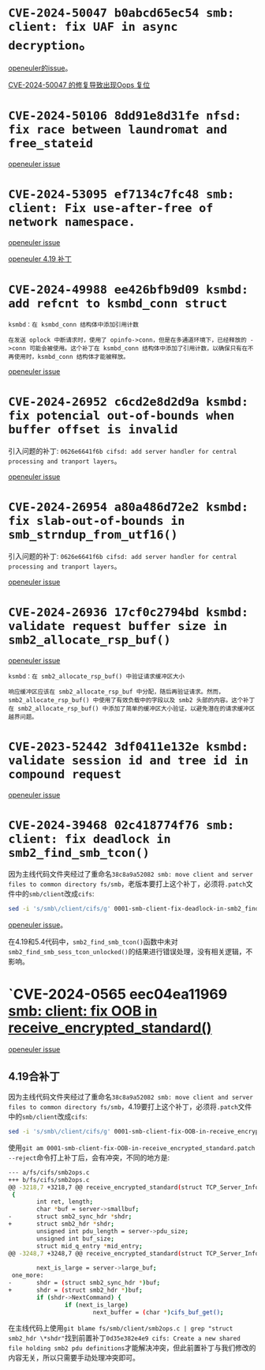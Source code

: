 # `CVE-2024-50047 b0abcd65ec54 smb: client: fix UAF in async decryption`。

[openeuler的issue](https://gitee.com/src-openeuler/kernel/issues/IAYRE5)。

[CVE-2024-50047 的修复导致出现Oops 复位](https://gitee.com/openeuler/kernel/issues/IBC88Z?skip_mobile=true)

# `CVE-2024-50106 8dd91e8d31fe nfsd: fix race between laundromat and free_stateid`

[openeuler issue](https://gitee.com/src-openeuler/kernel/issues/IB2BX2)

# `CVE-2024-53095 ef7134c7fc48 smb: client: Fix use-after-free of network namespace.`

[openeuler issue](https://gitee.com/src-openeuler/kernel/issues/IB67YB)

[openeuler 4.19 补丁](https://gitee.com/openeuler/kernel/pulls/14249)

# `CVE-2024-49988 ee426bfb9d09 ksmbd: add refcnt to ksmbd_conn struct`

```
ksmbd：在 ksmbd_conn 结构体中添加引用计数

在发送 oplock 中断请求时，使用了 opinfo->conn，但是在多通道环境下，已经释放的 ->conn 可能会被使用。这个补丁在 ksmbd_conn 结构体中添加了引用计数，以确保只有在不再使用时，ksmbd_conn 结构体才能被释放。
```

[openeuler issue](https://gitee.com/src-openeuler/kernel/issues/IAYRCR)

# `CVE-2024-26952 c6cd2e8d2d9a ksmbd: fix potencial out-of-bounds when buffer offset is invalid`

引入问题的补丁: `0626e6641f6b cifsd: add server handler for central processing and tranport layers`。

[openeuler issue](https://gitee.com/src-openeuler/kernel/issues/I9L5L1)

# `CVE-2024-26954 a80a486d72e2 ksmbd: fix slab-out-of-bounds in smb_strndup_from_utf16()`

引入问题的补丁: `0626e6641f6b cifsd: add server handler for central processing and tranport layers`。

[openeuler issue](https://gitee.com/src-openeuler/kernel/issues/I9L5E3)

# `CVE-2024-26936 17cf0c2794bd ksmbd: validate request buffer size in smb2_allocate_rsp_buf()`

[openeuler issue](https://gitee.com/src-openeuler/kernel/issues/I9L4XI)

```
ksmbd：在 smb2_allocate_rsp_buf() 中验证请求缓冲区大小

响应缓冲区应该在 smb2_allocate_rsp_buf 中分配，随后再验证请求。然而，smb2_allocate_rsp_buf() 中使用了有效负载中的字段以及 smb2 头部的内容。这个补丁在 smb2_allocate_rsp_buf() 中添加了简单的缓冲区大小验证，以避免潜在的请求缓冲区越界问题。
```

# `CVE-2023-52442 3df0411e132e ksmbd: validate session id and tree id in compound request`

[openeuler issue](https://gitee.com/src-openeuler/kernel/issues/I92OR4)

# `CVE-2024-39468 02c418774f76 smb: client: fix deadlock in smb2_find_smb_tcon()`

因为主线代码文件夹经过了重命名`38c8a9a52082 smb: move client and server files to common directory fs/smb`，老版本要打上这个补丁，必须将`.patch`文件中的`smb/client`改成`cifs`:
```sh
sed -i 's/smb\/client/cifs/g' 0001-smb-client-fix-deadlock-in-smb2_find_smb_tcon.patch
```

[openeuler issue](https://gitee.com/src-openeuler/kernel/issues/IA8AFZ)。

在4.19和5.4代码中，`smb2_find_smb_tcon()`函数中未对`smb2_find_smb_sess_tcon_unlocked()`的结果进行错误处理，没有相关逻辑，不影响。

# `CVE-2024-0565 eec04ea11969 [smb: client: fix OOB in receive_encrypted_standard()](https://git.kernel.org/pub/scm/linux/kernel/git/torvalds/linux.git/commit/?id=eec04ea119691e65227a97ce53c0da6b9b74b0b7)

[openeuler issue](https://gitee.com/src-openeuler/kernel/issues/I8WEOK)

## 4.19合补丁

因为主线代码文件夹经过了重命名`38c8a9a52082 smb: move client and server files to common directory fs/smb`，4.19要打上这个补丁，必须将`.patch`文件中的`smb/client`改成`cifs`:
```sh
sed -i 's/smb\/client/cifs/g' 0001-smb-client-fix-OOB-in-receive_encrypted_standard.patch
```

使用`git am 0001-smb-client-fix-OOB-in-receive_encrypted_standard.patch --reject`命令打上补丁后，会有冲突，不同的地方是:
```sh
--- a/fs/cifs/smb2ops.c
+++ b/fs/cifs/smb2ops.c
@@ -3218,7 +3218,7 @@ receive_encrypted_standard(struct TCP_Server_Info *server,
 {
        int ret, length;
        char *buf = server->smallbuf;
-       struct smb2_sync_hdr *shdr;
+       struct smb2_hdr *shdr;
        unsigned int pdu_length = server->pdu_size;
        unsigned int buf_size;
        struct mid_q_entry *mid_entry;
@@ -3248,7 +3248,7 @@ receive_encrypted_standard(struct TCP_Server_Info *server,
 
        next_is_large = server->large_buf;
 one_more:
-       shdr = (struct smb2_sync_hdr *)buf;
+       shdr = (struct smb2_hdr *)buf;
        if (shdr->NextCommand) {
                if (next_is_large)
                        next_buffer = (char *)cifs_buf_get();
```

在主线代码上使用`git blame fs/smb/client/smb2ops.c | grep "struct smb2_hdr \*shdr"`找到前置补丁`0d35e382e4e9 cifs: Create a new shared file holding smb2 pdu definitions`才能解决冲突，但此前置补丁与我们修改的内容无关，所以只需要手动处理冲突即可。
